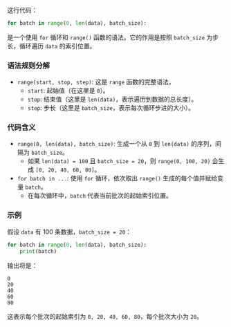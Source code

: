 这行代码：

```python
for batch in range(0, len(data), batch_size):
```

是一个使用 `for` 循环和 `range()` 函数的语法。它的作用是按照 `batch_size` 为步长，循环遍历 `data` 的索引位置。

### 语法规则分解

- `range(start, stop, step)`: 这是 `range` 函数的完整语法。
  - `start`: 起始值（在这里是 `0`）。
  - `stop`: 结束值（这里是 `len(data)`，表示遍历到数据的总长度）。
  - `step`: 步长（这里是 `batch_size`，表示每次循环步进的大小）。

### 代码含义

- `range(0, len(data), batch_size)`: 生成一个从 `0` 到 `len(data)` 的序列，间隔为 `batch_size`。
  - 如果 `len(data) = 100` 且 `batch_size = 20`，则 `range(0, 100, 20)` 会生成 `[0, 20, 40, 60, 80]`。
- `for batch in ...`: 使用 `for` 循环，依次取出 `range()` 生成的每个值并赋给变量 `batch`。
  - 在每次循环中，`batch` 代表当前批次的起始索引位置。

### 示例

假设 `data` 有 100 条数据，`batch_size = 20`：

```python
for batch in range(0, len(data), batch_size):
    print(batch)
```

输出将是：

```plaintext
0
20
40
60
80
```

这表示每个批次的起始索引为 `0, 20, 40, 60, 80`，每个批次大小为 `20`。

